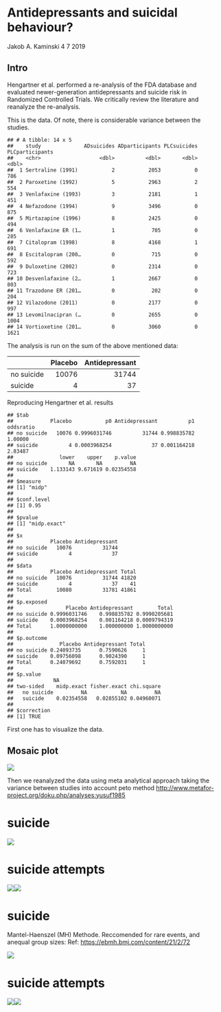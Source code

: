 Antidepressants and suicidal behaviour?
================
Jakob A. Kaminski
4 7 2019

Intro
-----

Hengartner et al. performed a re-analysis of the FDA database and evaluated newer-generation antidepressants and suicide risk in Randomized Controlled Trials. We critically review the literature and reanalyze the re-analysis.

This is the data. Of note, there is considerable variance between the studies.

    ## # A tibble: 14 x 5
    ##    study              ADsuicides ADparticipants PLCsuicides PLCparticipants
    ##    <chr>                   <dbl>          <dbl>       <dbl>           <dbl>
    ##  1 Sertraline (1991)           2           2053           0             786
    ##  2 Paroxetine (1992)           5           2963           2             554
    ##  3 Venlafaxine (1993)          3           2181           1             451
    ##  4 Nefazodone (1994)           9           3496           0             875
    ##  5 Mirtazapine (1996)          8           2425           0             494
    ##  6 Venlafaxine ER (1…          1            705           0             285
    ##  7 Citalopram (1998)           8           4168           1             691
    ##  8 Escitalopram (200…          0            715           0             592
    ##  9 Duloxetine (2002)           0           2314           0             723
    ## 10 Desvenlafaxine (2…          1           2667           0             803
    ## 11 Trazodone ER (201…          0            202           0             204
    ## 12 Vilazodone (2011)           0           2177           0             997
    ## 13 Levomilnacipran (…          0           2655           0            1004
    ## 14 Vortioxetine (201…          0           3060           0            1621

The analysis is run on the sum of the above mentioned data:

<table>
<thead>
<tr>
<th style="text-align:left;">
</th>
<th style="text-align:right;">
Placebo
</th>
<th style="text-align:right;">
Antidepressant
</th>
</tr>
</thead>
<tbody>
<tr>
<td style="text-align:left;">
no suicide
</td>
<td style="text-align:right;">
10076
</td>
<td style="text-align:right;">
31744
</td>
</tr>
<tr>
<td style="text-align:left;">
suicide
</td>
<td style="text-align:right;">
4
</td>
<td style="text-align:right;">
37
</td>
</tr>
</tbody>
</table>
Reproducing Hengartner et al. results

    ## $tab
    ##            Placebo           p0 Antidepressant          p1 oddsratio
    ## no suicide   10076 0.9996031746          31744 0.998835782   1.00000
    ## suicide          4 0.0003968254             37 0.001164218   2.83487
    ##               lower    upper    p.value
    ## no suicide       NA       NA         NA
    ## suicide    1.133143 9.671619 0.02354558
    ## 
    ## $measure
    ## [1] "midp"
    ## 
    ## $conf.level
    ## [1] 0.95
    ## 
    ## $pvalue
    ## [1] "midp.exact"
    ## 
    ## $x
    ##            Placebo Antidepressant
    ## no suicide   10076          31744
    ## suicide          4             37
    ## 
    ## $data
    ##            Placebo Antidepressant Total
    ## no suicide   10076          31744 41820
    ## suicide          4             37    41
    ## Total        10080          31781 41861
    ## 
    ## $p.exposed
    ##                 Placebo Antidepressant        Total
    ## no suicide 0.9996031746    0.998835782 0.9990205681
    ## suicide    0.0003968254    0.001164218 0.0009794319
    ## Total      1.0000000000    1.000000000 1.0000000000
    ## 
    ## $p.outcome
    ##               Placebo Antidepressant Total
    ## no suicide 0.24093735      0.7590626     1
    ## suicide    0.09756098      0.9024390     1
    ## Total      0.24079692      0.7592031     1
    ## 
    ## $p.value
    ##             NA
    ## two-sided    midp.exact fisher.exact chi.square
    ##   no suicide         NA           NA         NA
    ##   suicide    0.02354558   0.02855102 0.04960071
    ## 
    ## $correction
    ## [1] TRUE

First one has to visualize the data.

Mosaic plot
-----------

![](antidepressants_markd_files/figure-markdown_github/mosaic-1.png)

Then we reanalyzed the data using meta analytical approach taking the variance between studies into account peto method <http://www.metafor-project.org/doku.php/analyses:yusuf1985>

suicide
=======

![](antidepressants_markd_files/figure-markdown_github/forest-1.png)

suicide attempts
================

![](antidepressants_markd_files/figure-markdown_github/forest_attempt_plot-1.png)![](antidepressants_markd_files/figure-markdown_github/forest_attempt_plot-2.png)

suicide
=======

Mantel-Haenszel (MH) Methode. Reccomended for rare events, and anequal group sizes: Ref: <https://ebmh.bmj.com/content/21/2/72>

![](antidepressants_markd_files/figure-markdown_github/metafor_suicide-1.png)

suicide attempts
================

![](antidepressants_markd_files/figure-markdown_github/metafor_suicideattempts-1.png)![](antidepressants_markd_files/figure-markdown_github/metafor_suicideattempts-2.png)
